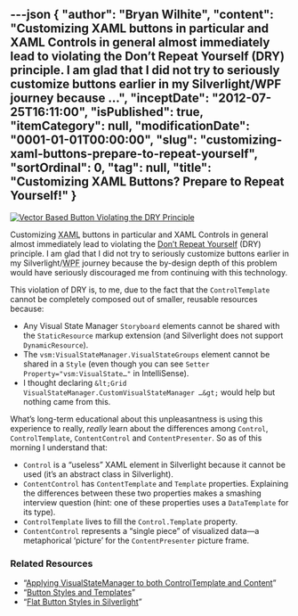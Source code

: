---json
{
  "author": "Bryan Wilhite",
  "content": "Customizing XAML buttons in particular and XAML Controls in general almost immediately lead to violating the Don’t Repeat Yourself (DRY) principle. I am glad that I did not try to seriously customize buttons earlier in my Silverlight/WPF journey because ...",
  "inceptDate": "2012-07-25T16:11:00",
  "isPublished": true,
  "itemCategory": null,
  "modificationDate": "0001-01-01T00:00:00",
  "slug": "customizing-xaml-buttons-prepare-to-repeat-yourself",
  "sortOrdinal": 0,
  "tag": null,
  "title": "Customizing XAML Buttons? Prepare to Repeat Yourself!"
}
---

[<img alt="Vector Based Button Violating the DRY Principle" src="http://farm9.staticflickr.com/8425/7645847590_b981cb2316.jpg">](http://www.flickr.com/photos/wilhite/7645847590/in/photostream "Vector Based Button Violating the DRY Principle")

Customizing <acronym title="Extensible Application Markup Language">XAML</acronym> buttons in particular and XAML Controls in general almost immediately lead to violating the [Don’t Repeat Yourself](http://en.wikipedia.org/wiki/Don't_repeat_yourself) (DRY) principle. I am glad that I did not try to seriously customize buttons earlier in my Silverlight/<acronym title="Windows Presentation Foundation">WPF</acronym> journey because the by-design depth of this problem would have seriously discouraged me from continuing with this technology.

This violation of DRY is, to me, due to the fact that the `ControlTemplate` cannot be completely composed out of smaller, reusable resources because:

*   Any Visual State Manager `Storyboard` elements cannot be shared with the `StaticResource` markup extension (and Silverlight does not support `DynamicResource`).
*   The `vsm:VisualStateManager.VisualStateGroups` element cannot be shared in a `Style` (even though you can see `Setter Property="vsm:VisualState…"` in IntelliSense).
*   I thought declaring `&lt;Grid VisualStateManager.CustomVisualStateManager …&gt;` would help but nothing came from this.

What’s long-term educational about this unpleasantness is using this experience to really, *really* learn about the differences among `Control`, `ControlTemplate`, `ContentControl` and `ContentPresenter`. So as of this morning I understand that:

*   `Control` is a “useless” XAML element in Silverlight because it cannot be used (it’s an abstract class in Silverlight).
*   `ContentControl` has `ContentTemplate` and `Template` properties. Explaining the differences between these two properties makes a smashing interview question (hint: one of these properties uses a `DataTemplate` for its type).
*   `ControlTemplate` lives to fill the `Control.Template` property.
*   `ContentControl` represents a “single piece” of visualized data—a metaphorical ‘picture’ for the `ContentPresenter` picture frame.

### Related Resources

*   “[Applying VisualStateManager to both ControlTemplate and Content](http://stackoverflow.com/questions/10408788/applying-visualstatemanager-to-both-controltemplate-and-content/11642968)”
*   “[Button Styles and Templates](http://msdn.microsoft.com/en-us/library/cc278069(v=vs.95).aspx)”
*   “[Flat Button Styles in Silverlight](http://www.c-sharpcorner.com/Blogs/6660/flat-button-styles-in-silverlight.aspx)”

